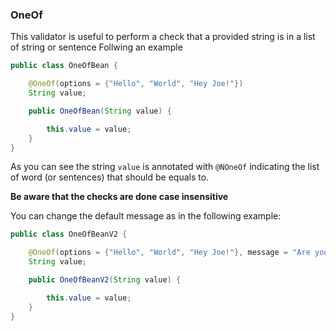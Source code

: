 ### OneOf

This validator is useful to perform a check that a provided string is in a list of string or sentence
Follwing an example 

```java
public class OneOfBean {

	@OneOf(options = {"Hello", "World", "Hey Joe!"})
	String value;

	public OneOfBean(String value) {

		this.value = value;
	}
}
```
As you can see the string ```value``` is annotated with ```@NOneOf``` indicating the list of word (or sentences) that should be equals to.

__Be aware that the checks are done case insensitive__

You can change the default message as in the following example:
```java
public class OneOfBeanV2 {

	@OneOf(options = {"Hello", "World", "Hey Joe!"}, message = "Are you sure?")
	String value;

	public OneOfBeanV2(String value) {

		this.value = value;
	}
}
```
